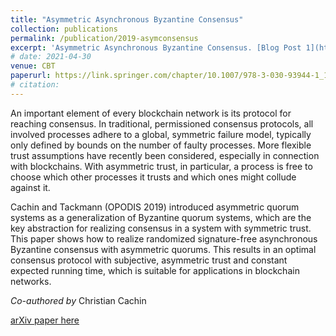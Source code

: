 ```yaml
---
title: "Asymmetric Asynchronous Byzantine Consensus"
collection: publications
permalink: /publication/2019-asymconsensus
excerpt: 'Asymmetric Asynchronous Byzantine Consensus. [Blog Post 1](https://cryptobern.github.io/asymconsensus/)'
# date: 2021-04-30
venue: CBT
paperurl: https://link.springer.com/chapter/10.1007/978-3-030-93944-1_13
# citation: 
---
```

An important element of every blockchain network is its protocol for reaching consensus. In traditional, permissioned consensus protocols, all involved processes adhere to a global, symmetric failure model, typically only defined by bounds on the number of faulty processes. More flexible trust assumptions have recently been considered, especially in connection with blockchains. With asymmetric trust, in particular, a process is free to choose which other processes it trusts and which ones might collude against it.

Cachin and Tackmann (OPODIS 2019) introduced asymmetric quorum systems as a generalization of Byzantine quorum systems, which are the key abstraction for realizing consensus in a system with symmetric trust. This paper shows how to realize randomized signature-free asynchronous Byzantine consensus with asymmetric quorums. This results in an optimal consensus protocol with subjective, asymmetric trust and constant expected running time, which is suitable for applications in blockchain networks.

_Co-authored by_ Christian Cachin

[arXiv paper here](https://arxiv.org/abs/2005.08795v2) 